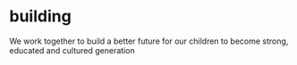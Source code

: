 # building
We work together to build a better future for our children to become strong, educated and cultured generation
